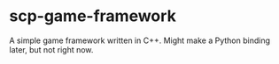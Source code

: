 # scp-game-framework
A simple game framework written in C++. Might make a Python binding later, but not right now.
